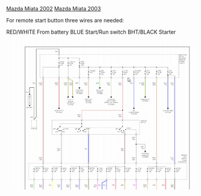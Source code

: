 [Mazda Miata 2002](Mazda-Miata-2002)
[Mazda Miata 2003](Mazda-Miata-2003)


For remote start button three wires are needed:

RED/WHITE From battery
BLUE Start/Run switch
BHT/BLACK Starter

![x](oem_docs/Mazda/2003_Miata/Mazda_miata_2003_power.png)
